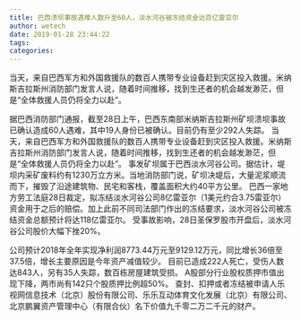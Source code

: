 ```yaml
---
title: 巴西溃坝事故遇难人数升至60人，淡水河谷被冻结资金达百亿雷亚尔
author: wetech
date: 2019-01-28 23:44:22
tags: 
categories: 
---
```

当天，来自巴西军方和外国救援队的数百人携带专业设备赶到灾区投入救援。米纳斯吉拉斯州消防部门发言人说，随着时间推移，找到生还者的机会越发渺茫，但是“全体救援人员仍将全力以赴”。
<!-- more -->
据巴西消防部门通报，截至28日上午，巴西东南部米纳斯吉拉斯州矿坝溃坝事故已确认造成60人遇难，其中19人身份已被确认。目前仍有至少292人失踪。
当天，来自巴西军方和外国救援队的数百人携带专业设备赶到灾区投入救援。米纳斯吉拉斯州消防部门发言人说，随着时间推移，找到生还者的机会越发渺茫，但是“全体救援人员仍将全力以赴”。
事发矿坝属于巴西淡水河谷公司。据估计，堤坝内采矿废料约有1230万立方米。当地消防部门说，矿坝决堤后，大量泥浆顺流而下，摧毁了沿途建筑物、民宅和客栈，覆盖面积大约40平方公里。
巴西一家地方劳工法庭28日裁定，拟冻结淡水河谷公司8亿雷亚尔（1美元约合3.75雷亚尔）资金用于之后的赔偿。加上此前不同司法部门作出的冻结要求，淡水河谷公司被冻结资金总额预计将达118亿雷亚尔。
受事故影响，28日圣保罗股市开盘后，淡水河谷公司股价大幅下挫20%。
 
 
公司预计2018年全年实现净利润8773.44万元至9129.12万元，同比增长36倍至37.5倍，增长主要原因是今年资产减值较少。
目前已造成222人死亡，受伤人数达843人，另有35人失踪，数百栋房屋建筑受损。
A股部分行业股权质押市值出现下降，两市尚有142只个股质押比例超50%。
查封、扣押或者冻结被申请人乐视网信息技术（北京）股份有限公司、乐乐互动体育文化发展（北京）有限公司、北京鹏翼资产管理中心（有限合伙）名下价值九千零二万二千元的财产。
